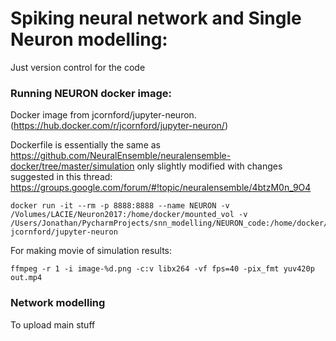 
# Spiking neural network and Single Neuron modelling:
Just version control for the code

### Running NEURON docker image:

Docker image from jcornford/jupyter-neuron. (https://hub.docker.com/r/jcornford/jupyter-neuron/)
 
Dockerfile is essentially the same as
https://github.com/NeuralEnsemble/neuralensemble-docker/tree/master/simulation
only slightly modified with changes suggested in this thread:
https://groups.google.com/forum/#!topic/neuralensemble/4btzM0n_9O4

```
docker run -it --rm -p 8888:8888 --name NEURON -v /Volumes/LACIE/Neuron2017:/home/docker/mounted_vol -v /Users/Jonathan/PycharmProjects/snn_modelling/NEURON_code:/home/docker/NEURON_code jcornford/jupyter-neuron
```

For making movie of simulation results:

```
ffmpeg -r 1 -i image-%d.png -c:v libx264 -vf fps=40 -pix_fmt yuv420p out.mp4
```

### Network modelling
To upload main stuff



